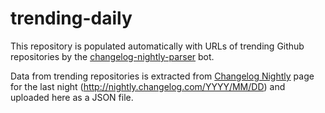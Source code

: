 # trending-daily

This repository is populated automatically with URLs of trending Github repositories by the [changelog-nightly-parser](https://github.com/quasoft/changelog-nightly-parser) bot.

Data from trending repositories is extracted from [Changelog Nightly](http://nightly.changelog.com/) page for the last night (http://nightly.changelog.com/YYYY/MM/DD) and uploaded here as a JSON file.
